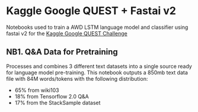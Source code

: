 # Kaggle Google QUEST + Fastai v2

Notebooks used to train a AWD LSTM language model and classifier using fastai v2 for the [Kaggle Google QUEST Challenge](https://www.kaggle.com/c/google-quest-challenge)

## NB1. Q&A Data for Pretraining
Processes and combines 3 different text datasets into a single source ready for language model pre-training. This notebook outputs a 850mb text data file with 84M words/tokens with the following distribution:

- 65% from wiki103
- 18% from Tensorflow 2.0 Q&A
- 17% from the StackSample dataset
